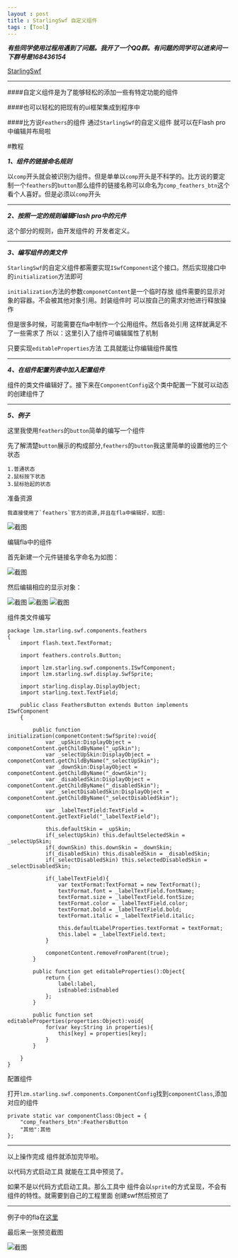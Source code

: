 ```yaml
---
layout : post
title : StarlingSwf 自定义组件
tags : [Tool]
---
```

***有些同学使用过程用遇到了问题。我开了一个QQ群。有问题的同学可以进来问一下群号是168436154***

[StarlingSwf](http://zmliu.github.io/2013/11/09/StarlingSwfTool/)

----------

####自定义组件是为了能够轻松的添加一些有特定功能的组件

####也可以轻松的把现有的ui框架集成到程序中

####比方说`Feathers`的组件 通过`StarlingSwf`的自定义组件 就可以在Flash pro中编辑并布局啦

#教程

***1、组件的链接命名规则***

以`comp`开头就会被识别为组件。但是单单以`comp`开头是不科学的。比方说的要定制一个`feathers`的`button`那么组件的链接名称可以命名为`comp_feathers_btn`这个看个人喜好。但是必须以`comp`开头



----------

***2、按照一定的规则编辑Flash pro中的元件***

这个部分的规则，由开发组件的 开发者定义。




----------

***3、编写组件的类文件***

`StarlingSwf`的自定义组件都需要实现`ISwfComponent`这个接口。然后实现接口中的`initialization`方法即可

`initialization`方法的参数`componetContent`是一个临时存放 组件需要的显示对象的容器。不会被其他对象引用。封装组件时 可以按自己的需求对他进行释放操作

但是很多时候，可能需要在fla中制作一个公用组件。然后各处引用 这样就满足不了一些需求了 所以：这里引入了组件可编辑属性了机制

只要实现`editableProperties`方法 工具就能让你编辑组件属性


----------

***4、在组件配置列表中加入配置组件***

组件的类文件编辑好了。接下来在`ComponentConfig`这个类中配置一下就可以动态的创建组件了



----------

***5、例子***

这里我使用`feathers`的`button`简单的编写一个组件

先了解清楚`button`展示的构成部分,`feathers`的`button`我这里简单的设置他的三个状态

	1.普通状态
	2.鼠标按下状态
	3.鼠标抬起的状态
	
准备资源

	我直接使用了`feathers`官方的资源,并且在fla中编辑好，如图:
	
<img src="/assets/images/starling_swf_tool_components/image1.png" alt="截图" class="img-rounded">

编辑fla中的组件

首先新建一个元件链接名字命名为如图：

<img src="/assets/images/starling_swf_tool_components/image2.png" alt="截图" class="img-rounded">


然后编辑相应的显示对象：

<img src="/assets/images/starling_swf_tool_components/image3.png" alt="截图" class="img-rounded">
<img src="/assets/images/starling_swf_tool_components/image4.png" alt="截图" class="img-rounded">
<img src="/assets/images/starling_swf_tool_components/image5.png" alt="截图" class="img-rounded">

组件类文件编写

	package lzm.starling.swf.components.feathers
	{
		import flash.text.TextFormat;
		
		import feathers.controls.Button;
		
		import lzm.starling.swf.components.ISwfComponent;
		import lzm.starling.swf.display.SwfSprite;
		
		import starling.display.DisplayObject;
		import starling.text.TextField;
	
		public class FeathersButton extends Button implements ISwfComponent
		{
			
			public function initialization(componetContent:SwfSprite):void{
				var _upSkin:DisplayObject = componetContent.getChildByName("_upSkin");
				var _selectUpSkin:DisplayObject = componetContent.getChildByName("_selectUpSkin");
				var _downSkin:DisplayObject = componetContent.getChildByName("_downSkin");
				var _disabledSkin:DisplayObject = componetContent.getChildByName("_disabledSkin");
				var _selectDisabledSkin:DisplayObject = componetContent.getChildByName("_selectDisabledSkin");
				
				var _labelTextField:TextField = componetContent.getTextField("_labelTextField");
				
				this.defaultSkin = _upSkin;
				if(_selectUpSkin) this.defaultSelectedSkin = _selectUpSkin;
				if(_downSkin) this.downSkin = _downSkin;
				if(_disabledSkin) this.disabledSkin = _disabledSkin;
				if(_selectDisabledSkin) this.selectedDisabledSkin = _selectDisabledSkin;
				
				if(_labelTextField){
					var textFormat:TextFormat = new TextFormat();
					textFormat.font = _labelTextField.fontName;
					textFormat.size = _labelTextField.fontSize;
					textFormat.color = _labelTextField.color;
					textFormat.bold = _labelTextField.bold;
					textFormat.italic = _labelTextField.italic;
					
					this.defaultLabelProperties.textFormat = textFormat;
					this.label = _labelTextField.text;
				}
				
				componetContent.removeFromParent(true);
			}
			
			public function get editableProperties():Object{
				return {
					label:label,
					isEnabled:isEnabled
				};
			}
			
			public function set editableProperties(properties:Object):void{
				for(var key:String in properties){
					this[key] = properties[key];
				}
			}
			
		}
	}


配置组件

打开`lzm.starling.swf.components.ComponentConfig`找到`componentClass`,添加对应的组件

	private static var componentClass:Object = {
		"comp_feathers_btn":FeathersButton
		"其他":其他
	};

----------

以上操作完成 组件就添加完毕啦。

以代码方式启动工具 就能在工具中预览了。

如果不是以代码方式启动工具。那么工具中 组件会以`sprite`的方式呈现，不会有组件的特性。就需要到自己的工程里面 创建swf然后预览了


----------

例子中的fla在[这里](https://github.com/zmLiu/StarlingSWF/tree/0.0.7/StarlingSWF-Test/testFla)

最后来一张预览截图

<img src="/assets/images/starling_swf_tool_components/image6.png" alt="截图" class="img-rounded">